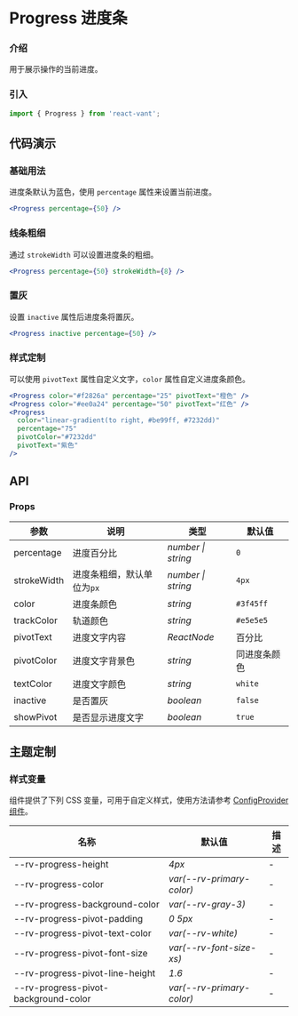 # Progress 进度条

### 介绍

用于展示操作的当前进度。

### 引入

```js
import { Progress } from 'react-vant';
```

## 代码演示

### 基础用法

进度条默认为蓝色，使用 `percentage` 属性来设置当前进度。

```jsx
<Progress percentage={50} />
```

### 线条粗细

通过 `strokeWidth` 可以设置进度条的粗细。

```jsx
<Progress percentage={50} strokeWidth={8} />
```

### 置灰

设置 `inactive` 属性后进度条将置灰。

```jsx
<Progress inactive percentage={50} />
```

### 样式定制

可以使用 `pivotText` 属性自定义文字，`color` 属性自定义进度条颜色。

```jsx
<Progress color="#f2826a" percentage="25" pivotText="橙色" />
<Progress color="#ee0a24" percentage="50" pivotText="红色" />
<Progress
  color="linear-gradient(to right, #be99ff, #7232dd)"
  percentage="75"
  pivotColor="#7232dd"
  pivotText="紫色"
/>
```

## API

### Props

| 参数         | 说明                       | 类型               | 默认值       |
| ------------ | -------------------------- | ------------------ | ------------ |
| percentage   | 进度百分比                 | _number \| string_ | `0`          |
| strokeWidth | 进度条粗细，默认单位为`px` | _number \| string_ | `4px`        |
| color        | 进度条颜色                 | _string_           | `#3f45ff`    |
| trackColor  | 轨道颜色                   | _string_           | `#e5e5e5`    |
| pivotText   | 进度文字内容               | _ReactNode_           | 百分比       |
| pivotColor  | 进度文字背景色             | _string_           | 同进度条颜色 |
| textColor   | 进度文字颜色               | _string_           | `white`      |
| inactive     | 是否置灰                   | _boolean_          | `false`      |
| showPivot   | 是否显示进度文字           | _boolean_          | `true`       |


## 主题定制

### 样式变量

组件提供了下列 CSS 变量，可用于自定义样式，使用方法请参考 [ConfigProvider 组件](#/zh-CN/config-provider)。

| 名称                                  | 默认值                     | 描述 |
| ------------------------------------- | -------------------------- | ---- |
| --rv-progress-height                 | _4px_                      | -    |
| --rv-progress-color                  | _var(--rv-primary-color)_ | -    |
| --rv-progress-background-color       | _var(--rv-gray-3)_        | -    |
| --rv-progress-pivot-padding          | _0 5px_                    | -    |
| --rv-progress-pivot-text-color       | _var(--rv-white)_         | -    |
| --rv-progress-pivot-font-size        | _var(--rv-font-size-xs)_  | -    |
| --rv-progress-pivot-line-height      | _1.6_                      | -    |
| --rv-progress-pivot-background-color | _var(--rv-primary-color)_ | -    |
